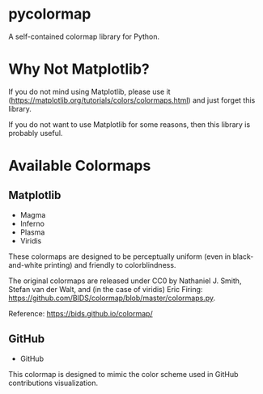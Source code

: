 # pycolormap

A self-contained colormap library for Python.

# Why Not Matplotlib?

If you do not mind using Matplotlib, please use it (<https://matplotlib.org/tutorials/colors/colormaps.html>) and just forget this library.

If you do not want to use Matplotlib for some reasons, then this library is probably useful.

# Available Colormaps

## Matplotlib

- Magma
- Inferno
- Plasma
- Viridis

These colormaps are designed to be perceptually uniform (even in black-and-white printing) and friendly to colorblindness.

The original colormaps are released under CC0 by Nathaniel J. Smith, Stefan van der Walt, and (in the case of viridis) Eric Firing: https://github.com/BIDS/colormap/blob/master/colormaps.py.

Reference: https://bids.github.io/colormap/

## GitHub

- GitHub

This colormap is designed to mimic the color scheme used in GitHub contributions visualization.
